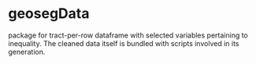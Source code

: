 # geosegData
package for tract-per-row dataframe with selected variables pertaining to inequality. The cleaned data itself is bundled with scripts involved in its generation.

